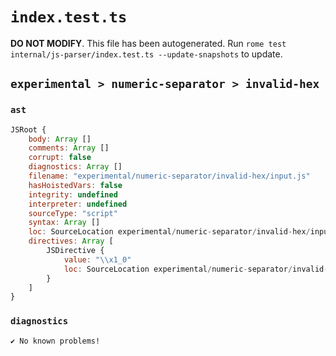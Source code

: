 # `index.test.ts`

**DO NOT MODIFY**. This file has been autogenerated. Run `rome test internal/js-parser/index.test.ts --update-snapshots` to update.

## `experimental > numeric-separator > invalid-hex`

### `ast`

```javascript
JSRoot {
	body: Array []
	comments: Array []
	corrupt: false
	diagnostics: Array []
	filename: "experimental/numeric-separator/invalid-hex/input.js"
	hasHoistedVars: false
	integrity: undefined
	interpreter: undefined
	sourceType: "script"
	syntax: Array []
	loc: SourceLocation experimental/numeric-separator/invalid-hex/input.js 1:0-2:0
	directives: Array [
		JSDirective {
			value: "\\x1_0"
			loc: SourceLocation experimental/numeric-separator/invalid-hex/input.js 1:0-1:8
		}
	]
}
```

### `diagnostics`

```
✔ No known problems!

```
